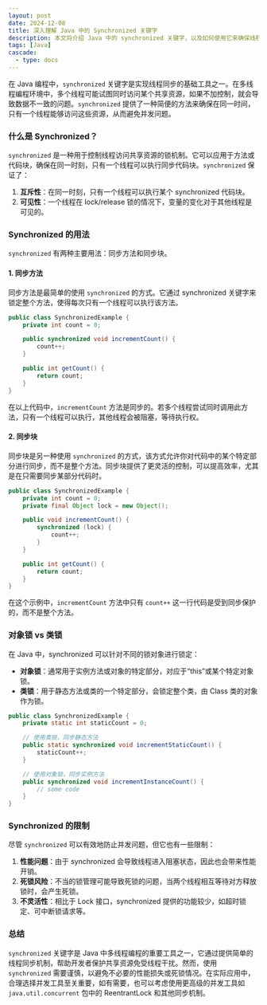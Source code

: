 ```yaml
---
layout: post
date: 2024-12-08
title: 深入理解 Java 中的 Synchronized 关键字
description: 本文将介绍 Java 中的 synchronized 关键字，以及如何使用它来确保线程安全。
tags: [Java]
cascade:
  - type: docs
---
```



在 Java 编程中，`synchronized` 关键字是实现线程同步的基础工具之一。在多线程编程环境中，多个线程可能试图同时访问某个共享资源，如果不加控制，就会导致数据不一致的问题。`synchronized` 提供了一种简便的方法来确保在同一时间，只有一个线程能够访问这些资源，从而避免并发问题。

### 什么是 Synchronized？

`synchronized` 是一种用于控制线程访问共享资源的锁机制。它可以应用于方法或代码块，确保在同一时刻，只有一个线程可以执行同步代码块。`synchronized` 保证了：

1. **互斥性**：在同一时刻，只有一个线程可以执行某个 synchronized 代码块。
2. **可见性**：一个线程在 lock/release 锁的情况下，变量的变化对于其他线程是可见的。

### Synchronized 的用法

`synchronized` 有两种主要用法：同步方法和同步块。

#### 1. 同步方法

同步方法是最简单的使用 `synchronized` 的方式。它通过 synchronized 关键字来锁定整个方法，使得每次只有一个线程可以执行该方法。

```java
public class SynchronizedExample {
    private int count = 0;

    public synchronized void incrementCount() {
        count++;
    }

    public int getCount() {
        return count;
    }
}
```

在以上代码中，`incrementCount` 方法是同步的。若多个线程尝试同时调用此方法，只有一个线程可以执行，其他线程会被阻塞，等待执行权。

#### 2. 同步块

同步块是另一种使用 `synchronized` 的方式，该方式允许你对代码中的某个特定部分进行同步，而不是整个方法。同步块提供了更灵活的控制，可以提高效率，尤其是在只需要同步某部分代码时。

```java
public class SynchronizedExample {
    private int count = 0;
    private final Object lock = new Object();

    public void incrementCount() {
        synchronized (lock) {
            count++;
        }
    }

    public int getCount() {
        return count;
    }
}
```

在这个示例中，`incrementCount` 方法中只有 `count++` 这一行代码是受到同步保护的，而不是整个方法。

### 对象锁 vs 类锁

在 Java 中，synchronized 可以针对不同的锁对象进行锁定：

- **对象锁**：通常用于实例方法或对象的特定部分，对应于“this”或某个特定对象锁。
- **类锁**：用于静态方法或类的一个特定部分，会锁定整个类，由 Class 类的对象作为锁。

```java
public class SynchronizedExample {
    private static int staticCount = 0;

    // 使用类锁，同步静态方法
    public static synchronized void incrementStaticCount() {
        staticCount++;
    }

    // 使用对象锁，同步实例方法
    public synchronized void incrementInstanceCount() {
        // some code
    }
}
```

### Synchronized 的限制

尽管 `synchronized` 可以有效地防止并发问题，但它也有一些限制：

1. **性能问题**：由于 synchronized 会导致线程进入阻塞状态，因此也会带来性能开销。
2. **死锁风险**：不当的锁管理可能导致死锁的问题，当两个线程相互等待对方释放锁时，会产生死锁。
3. **不灵活性**：相比于 Lock 接口，synchronized 提供的功能较少，如超时锁定、可中断锁请求等。

### 总结

`synchronized` 关键字是 Java 中多线程编程的重要工具之一，它通过提供简单的线程同步机制，帮助开发者保护共享资源免受线程干扰。然而，使用 `synchronized` 需要谨慎，以避免不必要的性能损失或死锁情况。在实际应用中，合理选择并发工具至关重要，如有需要，也可以考虑使用更高级的并发工具如 `java.util.concurrent` 包中的 ReentrantLock 和其他同步机制。